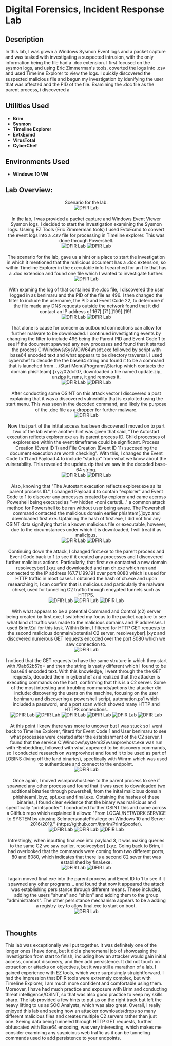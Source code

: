 <h1>Digital Forensics, Incident Response Lab</h1>


<h2>Description</h2>
In this lab, I was givwn a Windows Sysmon Event logs and a packet capture and was tasked with investigating a suspected intrusion, with the only information being the file had a .doc extension. I first focused on the sysmon logs, and using Eric Zimmerman's tools, coverted the logs into .csv and used Timeline Explorer to view the logs. I quickly discovered the suspected malicious file and begun my investigation by idenifying the user that was affected and the PID of the file. Examining the .doc file as the parent process, i discovered a 
<br />


<h2>Utilities Used</h2>

- <b>Brim</b> 
- <b>Sysmon</b>
- <b>Timeline Explorer</b>
- <b>EvtxEcmd</b>
- <b>VirusTotal</b>
- <b>CyberChef</b>


<h2>Environments Used </h2>

- <b>Windows 10 VM </b> 

<h2>Lab Overview:</h2>

<p align="center">
Scenario for the lab.<br/>
<img src="https://github.com/user-attachments/assets/b60ba3ca-702d-4a11-84c7-4e69540b0c3e"  alt="DFIR Lab"/>
<br />
<br />
In the lab, I was provided a packet capture and Windows Event Viewer Sysmon logs. I decided to start the investigation examining the Sysmon logs. Useing EZ Tools (Eric Zimmerman tools) I used EvtxEcmd to convert the event logs into a .csv file for processing in Timeline explorer. This was done through Powershell.  <br/>
<img src="https://github.com/user-attachments/assets/8a171437-d205-4f24-a527-4e1215f0a41f"  alt="DFIR Lab"/>
<img src="https://github.com/user-attachments/assets/15bfd80c-2612-4b73-9b69-6e2e7087533d"  alt="DFIR Lab"/>
<br />
<br />
The scenario for the lab, gave us a hint or a place to start the investigation in which it mentioned that the malicious document has a .doc extension, so within Timeline Explorer in the executable info I searched for an file that has a .doc extension and found one file which I wanted to investigate further.<br/>
<img src="https://github.com/user-attachments/assets/e358c6a9-9b24-4879-be54-531081660038"  alt="DFIR Lab"/>
<br />
<br />
With examing the log of that contained the .doc file, I discovered the user logged in as benimaru and the PID of the file as 496. I then changed the filter to include the username, the PID and Event Code 22, to determine if the file made any DNS requests outside the network found that it did contact an IP address of 167[.]71[.]199[.]191.<br/>
<img src="https://github.com/user-attachments/assets/71c4df43-79fc-4d04-be83-89c096b8f284"  alt="DFIR Lab"/>
<img src="https://github.com/user-attachments/assets/1457c147-338b-4f05-9c61-160ee7830714"  alt="DFIR Lab"/>
<br />
<br />
 That alone is cause for concern as outbound connections can allow for further malware to be downloaded. I continued investigating events by changing the filter to include 496 being the Parent PID and Event Code 1 to see if the document spawned any new processes and found that it started the process C:\Windows\SysWOW64\msdt.exe followed by script with base64 encoded text and what appears to be directory traversal. I used cyberchef to decode the the base64 string and found it to be a command that is launched from ...\Start Menu\Programs\Startup which contacts the domain phishteam[.]xyz/02dcf07, downloaded a file named update.zip, unzips it, runs, it and removes it. <br/>
<img src="https://github.com/user-attachments/assets/87dc0424-7c2b-43a1-87ba-bbf919387513"  alt="DFIR Lab"/>
<img src="https://github.com/user-attachments/assets/05be0917-8815-4f88-833f-0a31e04d8bc5"  alt="DFIR Lab"/>
<br />
<br />
After conducting some OSINT on this attack vector I discovered a post explaining that it was a discovered vulnerbility that is exploited using the start menu. This was seen in the decoded command, and likely the purpose of the .doc file as a dropper for further malware.<br/>
<img src="https://github.com/user-attachments/assets/273aeded-cfc0-454a-9bd5-0879a4012570"  alt="DFIR Lab"/>
<br />
<br />
Now that part of the intital access has been discovered I moved on to part two of the lab where another hint was given that said, "The Autostart execution reflects explorer.exe as its parent process ID. Child processes of explorer.exe within the event timeframe could be significant. Process Creation (Event ID 1) and File Creation (Event ID 11) succeeding the document execution are worth checking". With this, I changed the Event Code to 11 and Payload 4 to include "startup" from what we know about the vulnerability. This revealed the update.zip that we saw in the decoded base-64 string.<br/>
<img src="https://github.com/user-attachments/assets/883bffde-bae2-4a1c-b6d9-be513b15cf56"  alt="DFIR Lab"/>
<img src="https://github.com/user-attachments/assets/fa639fae-0175-40ef-b2b9-3872c782512a"  alt="DFIR Lab"/>
<br />
<br />
Also, knowing that "The Autostart execution reflects explorer.exe as its parent process ID.", I changed Payload 4 to contain "explorer" and Event Code to 1 to discover any processes created by explorer and came accross Poweshell being executed as "-w hidden -noni certutil..." a common attack method for Powershell to be ran without user being aware. The Powershell command contacted the malicious domain earlier phishtem[.]xyz and downloaded first.exe. Uptaining the hash of first.exe, I did not find any OSINT data signifying that is a known malicious file or executable, however, due to the circumstances under which it is downloaded, I will treat it as malicious.<br/>
<img src="https://github.com/user-attachments/assets/2b3fcc6a-9b4a-475f-a545-c28e9388ff2a"  alt="DFIR Lab"/>
<img src="https://github.com/user-attachments/assets/5af4f1a2-7678-4028-9565-cf1c1c0c7403"  alt="DFIR Lab"/>
<br />
<br />
Continuing down the attack, I changed first.exe to the parent process and Event Code back to 1 to see if it created any processes and I discovered further malicious actions. Particularly, that first.exe contacted a new domain resolvecyber[.]xyz and downloaded and ran ch.exe which ran and connected to the IP address 167.71.199.191 over port 8080 which is used for HTTP traffic in most cases. I obtained the hash of ch.exe and upon researching it, I can confirm that is malicious and particularly the malware chisel, used for tunneling C2 traffic through encypted tunnels such as HTTPS.<br/>
<img src="https://github.com/user-attachments/assets/d35435ed-1422-4359-ae51-9176914a3c0e"  alt="DFIR Lab"/>
 <img src="https://github.com/user-attachments/assets/13614ba5-2c47-4d6b-a2df-df62048dffc4"  alt="DFIR Lab"/>
 <img src="https://github.com/user-attachments/assets/b7f71cbe-c236-4057-8b87-b632348d89d0"  alt="DFIR Lab"/>
<br />
<br />
With what appears to be a potential Command and Control (c2) server being created by first.exe, I switched my focus to the packet capture to see what kind of traffic was made to the malicious domains and IP addresses. I used Brim/Zui for this task. Within Brim, I filtered for HTTP GET requests to the second malicious donmain/potential C2 server, resolvesyber[.]xyz and discovered numerous GET requests encoded over the port 8080 which we saw connection to.<br/>
<img src="https://github.com/user-attachments/assets/46903726-f565-4dec-bd67-94ff81d61b6c"  alt="DFIR Lab"/>
<br />
<br />
I noticed that the GET requests to have the same struture in which they start with /9ab62b5?q= and then the string is vastly different which I found to be base64 encoded text. With this knowledge, I went through the the GET requests, decoded them in cyberchef and realized that the attacker is executing commands on the host, confirming that this is a C2 server. Some of the most intresting and troubling commands/actions the attacker did include: discovering the users on the machine, focusing on the user benimaru and discovering a powershell script, automation.ps1 which included a password, and a port scan which showed many HTTP and HTTPS connections.  <br/>
<img src="https://github.com/user-attachments/assets/e18e529b-bf45-4ed9-8710-1581f68ec9e9"  alt="DFIR Lab"/>
 <img src="https://github.com/user-attachments/assets/983ec824-f9dd-46c3-aff2-083c57908fca"  alt="DFIR Lab"/>
 <img src="https://github.com/user-attachments/assets/543b8ad0-7dca-4bae-b095-ded3e511234e"  alt="DFIR Lab"/>
 <img src="https://github.com/user-attachments/assets/3445ded7-a00f-4664-9f39-fa373b84870b"  alt="DFIR Lab"/>
 <img src="https://github.com/user-attachments/assets/34002265-d5dc-412e-bd68-2c04084b47fe"  alt="DFIR Lab"/>
 <img src="https://github.com/user-attachments/assets/cbd7f2e3-7e77-4b5e-bcc2-576853e52a57"  alt="DFIR Lab"/>
<br />
<br />
 At this point I knew there was more to uncover but I was stuck so I went back to Timeline Explorer, filterd for Event Code 1 and User benimaru to see what processes were created after the establishment of the C2 server. I found that the service C:\Windows\system32\wsmprovhost.exe was run with -Embedding, followed with what appeared to be discovery commands, so I conducted research on wsmprovhost and found it to be used as part of LOBINS (living off the land binaries), specfically with Winrm which was used to authenticate and connect to the endpoint.<br/>
<img src="https://github.com/user-attachments/assets/e69263e3-5571-4196-8d97-7da2e82ffa28"  alt="DFIR Lab"/>
<br />
<br />
Once again, I moved wsmprovhost.exe to the parent process to see if spawned any other process and found that it was used to downloaded two addtional binaries through powershell, from the inital malicious domain phishteam[.]xyz, spf.exe and final.exe. Obtaining the hashes of these binaries, I found clear evidence that the binary was malicious and specifically "printspoofer". I conducted further OSINT this and came across a GitHub repo which explained it allows: "From LOCAL/NETWORK SERVICE to SYSTEM by abusing SeImpersonatePrivilege on Windows 10 and Server 2016/2019."  (https://github.com/itm4n/PrintSpoofer). <br/>
<img src="https://github.com/user-attachments/assets/108433f4-0cb2-4c44-b744-28f5f4c9d099"  alt="DFIR Lab"/>
 <img src="https://github.com/user-attachments/assets/d7df92be-12dc-49e9-a145-4242e1e8494f"  alt="DFIR Lab"/>
 <img src="https://github.com/user-attachments/assets/90ba68f7-98e2-4e4f-9501-ed7b4228cf54"  alt="DFIR Lab"/>
<br />
<br />
Intrestingly, when inputting final.exe into payload 3, it was making queries to the same C2 we saw earlier, resolvecyber[.]xyz. Going back to Brim, I had overlooked that the commands were coming from two different ports, 80 and 8080, which indicates that there is a second C2 sever that was established by final.exe. <br/>
<img src="https://github.com/user-attachments/assets/1f785942-da9e-4267-a1b8-8aac79731ba2"  alt="DFIR Lab"/>
<img src="https://github.com/user-attachments/assets/12d5b094-ce21-4ec5-bf83-abf7ead9d20a"  alt="DFIR Lab"/>
<br />
<br />
I again moved final.exe into the parent process and Event ID to 1 to see if it spawned any other programs... and found that now it appeared the attack was establishing persistance through different means. These included, adding the users "shuna" and "shion" and adding them to the group "administrators". The other persistance mechanism appears to be a adding a registry key to allow final.exe to start on boot.<br/>
<img src="https://github.com/user-attachments/assets/b9b8574d-e3b4-437f-a836-3866fae0d22c"  alt="DFIR Lab"/>
<br />
<br />
<h2>Thoughts</h2>
This lab was exceptionally well put together. It was definitely one of the longer ones I have done, but it did a phenomenal job of showcasing the investigation from start to finish, including how an attacker would gain initial access, conduct discovery, and then add persistence. It did not touch on extraction or attacks on objectives, but it was still a marathon of a lab. I gained experience with EZ tools, which were surprisingly straightforward. I had the impression that DFIR tools were extremely complex, but with Timeline Explorer, I am much more confident and comfortable using them. Moreover, I have had much practice and exposure with Brim and conducting threat intelligence/OSINT, so that was also good practice to keep my skills sharp. The lab provided a few hints to put us on the right track but left the heavy lifting to us as SOC Analysts, which was also great. Overall, I really enjoyed this lab and seeing how an attacker downloads/drops so many different malicious files and creates multiple C2 servers rather than just one. Seeing data being tunneled through HTTP GET requests, further obfuscated with Base64 encoding, was very interesting, which makes me consider examining any suspicious web traffic as it can be tunneling commands used to add persistence to your endpoints.
<!--
 ```diff
- text in red
+ text in green
! text in orange
# text in gray
@@ text in purple (and bold)@@
```
--!>
